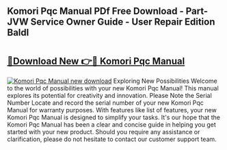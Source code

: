 ## Komori Pqc Manual PDf Free Download - Part-JVW Service Owner Guide - User Repair Edition Baldl

# <h2><a href="http://bc6791.oget.top/?id=Komori+Pqc+Manual">🔗Download New 👉🔴 Komori Pqc Manual</a></h2>

[![Komori Pqc Manual new download](https://i.imgur.com/5g1atiW.png)](http://bc6791.oget.top/?id=Komori+Pqc+Manual)
Exploring New Possibilities Welcome to the world of possibilities with your new Komori Pqc Manual! This manual explores its potential for creativity and innovation. Please Note the Serial Number Locate and record the serial number of your new Komori Pqc Manual for warranty purposes. With features like list of features, your new Komori Pqc Manual is designed to simplify your tasks. It's our hope that the Komori Pqc Manual has been a clear and concise guide in helping you get started with your new product. Should you require any assistance or clarification, please do not hesitate to contact our customer support team.
